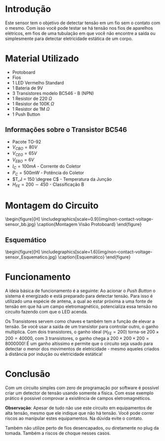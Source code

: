# Introdução

Este sensor tem o objetivo de detectar tensão em um fio sem o contato com o mesmo.
Com isso você pode testar se há tensão nos fios de aparelhos elétricos, em fios
de uma tubulação em que você não encontre a saída ou simplesmente para detectar
eletricidade estática de um corpo.

# Material Utilizado

* Protoboard
* Fios
* 1 LED Vermelho Standard
* 1 Bateria de 9V
* 3 Transistores modelo BC546 - B (NPN)
* 1 Resistor de 220 $\Omega$
* 1 Resistor de 100K $\Omega$
* 1 Resistor de 1M $\Omega$
* 1 Push Button

## Informações sobre o Transistor BC546

* Pacote TO-92
* $V_{CBO} = 80V$
* $V_{CEO} = 65V$
* $V_{EBO} = 6V$
* $I_C = 100mA$ - Corrente do Coletor
* $P_C = 500mW$ - Potência do Coletor
* $T_J = 150 \degree C$ - Temperatura da Junção
* $H_{FE} = 200 \sim 450$ - Classificação B

# Montagem do Circuito

\begin{figure}[H]
	\includegraphics[scale=0.9]{img/non-contact-voltage-sensor_bb.jpg}
	\caption{Montagem Visão Protoboard}
\end{figure}

## Esquemático

\begin{figure}[H]
	\includegraphics[scale=1.6]{img/non-contact-voltage-sensor_Esquematico.jpg}
	\caption{Esquemático}
\end{figure}

# Funcionamento

A ideia básica de funcionamento é a seguinte: Ao acionar o _Push Button_ o sistema
é energizado e está preparado para detectar tensão. Para isso é utilizado uma espécie
de antena, a qual ao estar próxima a uma fonte de tensão em que há um campo
eletromagnético, potencializa essa tensão no circuito fazendo com que o LED acenda.

Os Transistores servem como chaves e também tem a função de elevar a tensão.
Se você usar a saída de um transistor para controlar outro, o ganho multiplica.
Com dois transistores, o ganho ideal ($H_{FE} = 200$) torna-se $200 \times 200 = 40000$,
com 3 transistores, o ganho chega a $200 \times 200 \times 200 = 8000000$! É um ganho
altíssimo e permite que o circuito seja usado para detectar o menor dos movimentos
de eletricidade - mesmo aqueles criados à distância por indução ou eletricidade estática!

# Conclusão

Com um circuito simples com zero de programação por software é possível criar um
detector de tensão usando somente a física. Com esse exemplo prático é possível
comprovar a existência de campos eletromagnéticos.

**Observação**: Apesar de tudo não use este circuito em equipamentos de alta tensão,
mesmo que ele indique que não há tensão. Você pode correr riscos ao manipular estes
equipamentos. Na dúvida evite o contato.

Também não utilize perto de fios desencapados, ou diretamente no plug da tomada.
Também a riscos de choque nesses casos.





